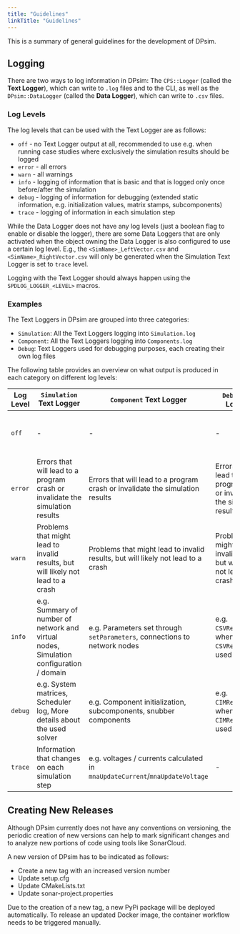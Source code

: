 ```yaml
---
title: "Guidelines"
linkTitle: "Guidelines"
---
```


This is a summary of general guidelines for the development of DPsim.

## Logging

There are two ways to log information in DPsim: The `CPS::Logger` (called the **Text Logger**), which can write to `.log` files and to the CLI, as well as the `DPsim::DataLogger` (called the **Data Logger**), which can write to `.csv` files.

### Log Levels
The log levels that can be used with the Text Logger are as follows:
- `off` - no Text Logger output at all, recommended to use e.g. when running case studies where exclusively the simulation results should be logged
- `error` - all errors
- `warn` - all warnings
- `info` - logging of information that is basic and that is logged only once before/after the simulation
- `debug` - logging of information for debugging (extended static information, e.g. initialization values, matrix stamps, subcomponents)
- `trace` - logging of information in each simulation step

While the Data Logger does not have any log levels (just a boolean flag to enable or disable the logger),
there are some Data Loggers that are only activated when the object owning the Data Logger is also configured to use a certain log level.
E.g., the `<SimName>_LeftVector.csv` and `<SimName>_RightVector.csv` will only be generated when the Simulation Text Logger is set to `trace` level.

Logging with the Text Logger should always happen using the `SPDLOG_LOGGER_<LEVEL>` macros.

### Examples
The Text Loggers in DPsim are grouped into three categories:
- `Simulation`: All the Text Loggers logging into `Simulation.log`
- `Component`: All the Text Loggers logging into `Components.log`
- `Debug`: Text Loggers used for debugging purposes, each creating their own log files

The following table provides an overview on what output is produced in each category on different log levels:

| Log Level    | `Simulation` Text Logger  | `Component` Text Logger | `Debug` Text Loggers | Data Loggers |
|--------------|---------------------------|-------------------------|----------------------|--------------|
| `off`        | -                         | -                       | -                    |Only log that is explicitly requested by the user, e.g. through `DataLogger::log_attribute` or `Simulation::logStepTimes`|
| `error`      | Errors that will lead to a program crash or invalidate the simulation results | Errors that will lead to a program crash or invalidate the simulation results | Errors that will lead to a program crash or invalidate the simulation results | Only log that is explicitly requested by the user, e.g. through `DataLogger::log_attribute` or `Simulation::logStepTimes`|
| `warn`       | Problems that might lead to invalid results, but will likely not lead to a crash | Problems that might lead to invalid results, but will likely not lead to a crash | Problems that might lead to invalid results, but will likely not lead to a crash |  Only log that is explicitly requested by the user, e.g. through `DataLogger::log_attribute` or `Simulation::logStepTimes`|
| `info`       | e.g. Summary of number of network and virtual nodes, Simulation configuration / domain| e.g. Parameters set through `setParameters`, connections to network nodes | e.g. `CSVReader.log`, whenever a `CSVReader` is used | Only log that is explicitly requested by the user, e.g. through `DataLogger::log_attribute` or `Simulation::logStepTimes`|
| `debug`      | e.g. System matrices, Scheduler log, More details about the used solver | e.g. Component initialization, subcomponents, snubber components | e.g. `CIMReader.log`, whenever a `CIMReader` is used| e.g. iteration count for iterative solvers in `<SimName>.csv`|
| `trace`      | Information that changes on each simulation step | e.g. voltages / currents calculated in `mnaUpdateCurrent`/`mnaUpdateVoltage`|-|e.g. `<SimName>_LeftVector.csv`, `<SimName>_RightVector.csv`, `<SimName>_InitLeftVector.csv`, `<SimName>_InitRightVector.csv`|

## Creating New Releases

Although DPsim currently does not have any conventions on versioning, the periodic creation of
new versions can help to mark significant changes and to analyze new portions of code using tools like SonarCloud.

A new version of DPsim has to be indicated as follows:
- Create a new tag with an increased version number
- Update setup.cfg
- Update CMakeLists.txt
- Update sonar-project.properties

Due to the creation of a new tag, a new PyPi package will be deployed automatically.
To release an updated Docker image, the container workflow needs to be triggered manually.
